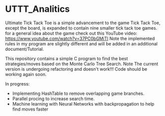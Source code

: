 # UTTT_Analitics
Ultimate Tick Tack Toe is a simple advancement to the game Tick Tack Toe, except the board, is expanded to contain nine smaller tick tack toe games. for a general idea about the game check out this YouTube video: https://www.youtube.com/watch?v=37PC0bGMiTI
Note the implemented rules in my program are slightly different and will be added in an additional document/Tutorial.

This repository contains a simple C program to find the best strategies/moves based on the Monte Carlo Tree Search. 
Note The current version is undergoing refactoring and doesn't work!!! Code should be working again soon.

In progress: 
+ Implementing HashTable to remove overlapping game branches.
+ Parallel procing to increase search time.
+ Machine learning with Neural Networks with backpropagation to help find moves faster 

